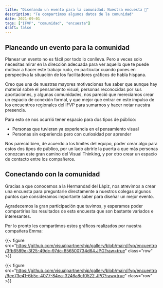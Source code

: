 ```yaml
---
title: "Diseñando un evento para la comunidad: Nuestra encuesta 🎁"
description: "Te compartimos algunos datos de la comunidad"
date: 2021-09-01
tags: ["IFVP", "comunidad", "encuesta"]
draft: false
---
```


## Planeando un evento para la comunidad

Planear un evento no es fácil por todo lo conlleva. Pero a veces solo necesitas mirar en la dirección adecuada para ver aquello que te puede motivar a hacer este trabajo rudo, en particular cuando pones en perspectiva la situación de los facilitadores gráficos de habla hispana.

Creo que una de nuestras mayores motivaciones fue saber que aunque hay material sobre el pensamiento visual, personas reconocidas por sus aportaciones, y algunas comunidades, nos pareció que merecíamos crear un espacio de conexión formal, y que mejor que entrar en este impulso de los encuentros regionales del IFVP para sumarnos y hacer notar nuestra presencia.

Para esto se nos ocurrió tener espacio para dos tipos de público:

- Personas que tuvieran ya experiencia en el pensamiento visual
- Personas sin experiencia pero con curiosidad por aprender

Nos pareció bien, de acuerdo a los límites del equipo, poder crear algo para estos dos tipos de público, por un lado abrirle la puerta a que más personas conozcan este gran camino del Visual Thinking, y por otro crear un espacio de contacto entre los compañeros.

## Conectando con la comunidad

Gracias a que conocemos a la Hermandad del Lápiz, nos atrevimos a crear una encuesta para preguntarle directamente a nuestros colegas algunos puntos que consideramos importante saber para diseñar un mejor evento.

Agradecemos la gran participación que tuvimos, y esperamos poder compartirles los resultados de esta encuesta que son bastante variados e interesantes.

Por lo pronto les compartimos estos gráficos realizados por nuestra compañera Emma:

{{< figure src="https://github.com/visualpartnership/gallery/blob/main/ifvp/encuentro/3fb6589e-3f25-49dc-97dc-856500734d64.JPG?raw=true" class="row" >}}

{{< figure src="https://github.com/visualpartnership/gallery/blob/main/ifvp/encuentro/9ee73e41-6b5c-4077-84ea-3246a8cf0522.JPG?raw=true" class="row" >}}
